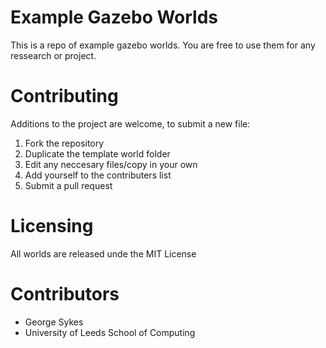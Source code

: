 # Example Gazebo Worlds
This is a repo of example gazebo worlds. You are free to use them for any ressearch or project.

# Contributing
Additions to the project are welcome, to submit a new file:
1. Fork the repository
2. Duplicate the template world folder
3. Edit any neccesary files/copy in your own
4. Add yourself to the contributers list
5. Submit a pull request

# Licensing
All worlds are released unde the MIT License

# Contributors
* George Sykes
* University of Leeds School of Computing
